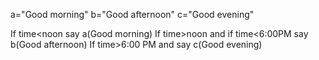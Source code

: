 a="Good morning" 
b="Good afternoon" 
c="Good evening" 

If time<noon
say a(Good morning)
If time>noon and if time<6:00PM
say b(Good afternoon)
If time>6:00 PM and 
say c(Good evening)
